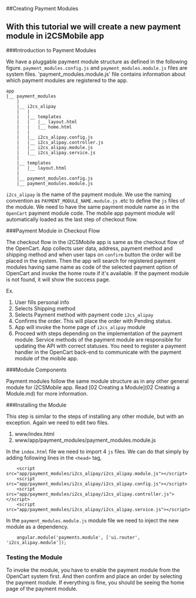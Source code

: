 ##Creating Payment Modules

With this tutorial we will create a new payment module in i2CSMobile app
----

###Introduction to Payment Modules

We have a pluggable payment module structure as defined in the following figure. `payment_modules.config.js` and `payment_modules.module.js` files are system files. 'payment_modules.module.js' file contains information about which payment modules are registered to the app.

```
app
|__ payment_modules
	|
	|__ i2cs_alipay
	|	|
	|	|__ templates
	|	|	|__ layout.html
	|	|	|__ home.html
	|	|
	|	|__ i2cs_alipay.config.js
	|	|__ i2cs_alipay.controller.js
	|	|__ i2cs_alipay.module.js
	|	|__ i2cs_alipay.service.js
	|
	|__ templates
	|	|__ layout.html
	|
	|__ payment_modules.config.js
	|__ payment_modules.module.js
```	

`i2cs_alipay` is the name of the payment module. We use the naming convention as `PAYMENT_MODULE_NAME.module.js` .etc to define the `js` files of the module. We need to have the same payment module name as in the `OpenCart` payment module code. The mobile app payment module will automatically loaded as the last step of checkout flow.

###Payment Module in Checkout Flow 

The checkout flow in the i2CSMobile app is same as the checkout flow of the OpenCart. App collects user data, address, payment method and shipping method and when user taps on `confirm` button the order will be placed in the system. Then the app will search for registered payment modules having same name as code of the selected payment option of OpenCart and invoke the home route if it's available. If the payment module is not found, it will show the success page.

Ex.

1. User fills personal info
2. Selects Shipping method
3. Selects Payment method with payment code `i2cs_alipay`
4. Confirms the order. This will place the order with Pending status.
5. App will invoke the home page of `i2cs_alipay` module
6. Proceed with steps depending on the implementation of the payment module. Service methods of the payment module are responsible for updating the API with correct statuses. You need to register a payment handler in the OpenCart back-end to communicate with the payment module of the mobile app.
 

###Module Components

Payment modules follow the same module structure as in any other general module for i2CSMobile app. Read [02 Creating a Module](02 Creating a Module.md) for more information.

###Installing the Module

This step is similar to the steps of installing any other module, but with an exception. Again we need to edit two files.

1. www/index.html
2. www/app/payment_modules/payment_modules.module.js

In the `index.html` file we need to import 4 `js` files. We can do that simply by adding following lines in the `<head>` tag,
```
	<script src="app/payment_modules/i2cs_alipay/i2cs_alipay.module.js"></script>
	<script src="app/payment_modules/i2cs_alipay/i2cs_alipay.config.js"></script>
	<script src="app/payment_modules/i2cs_alipay/i2cs_alipay.controller.js"></script>
	<script src="app/payment_modules/i2cs_alipay/i2cs_alipay.service.js"></script>
```

In the `payment_modules.module.js` module file we need to inject the new module as a dependency. 

```
	angular.module('payments.module', ['ui.router', 'i2cs_alipay.module']);
```

### Testing the Module

To invoke the module, you have to enable the payment module from the OpenCart system first. And then confirm and place an order by selecting the payment module. If everything is fine, you should be seeing the home page of the payment module.